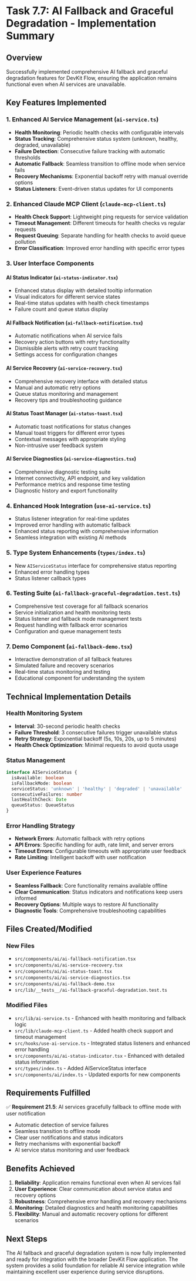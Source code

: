 # Task 7.7: AI Fallback and Graceful Degradation - Implementation Summary

## Overview
Successfully implemented comprehensive AI fallback and graceful degradation features for DevKit Flow, ensuring the application remains functional even when AI services are unavailable.

## Key Features Implemented

### 1. Enhanced AI Service Management (`ai-service.ts`)
- **Health Monitoring**: Periodic health checks with configurable intervals
- **Status Tracking**: Comprehensive status system (unknown, healthy, degraded, unavailable)
- **Failure Detection**: Consecutive failure tracking with automatic thresholds
- **Automatic Fallback**: Seamless transition to offline mode when service fails
- **Recovery Mechanisms**: Exponential backoff retry with manual override options
- **Status Listeners**: Event-driven status updates for UI components

### 2. Enhanced Claude MCP Client (`claude-mcp-client.ts`)
- **Health Check Support**: Lightweight ping requests for service validation
- **Timeout Management**: Different timeouts for health checks vs regular requests
- **Request Queuing**: Separate handling for health checks to avoid queue pollution
- **Error Classification**: Improved error handling with specific error types

### 3. User Interface Components

#### AI Status Indicator (`ai-status-indicator.tsx`)
- Enhanced status display with detailed tooltip information
- Visual indicators for different service states
- Real-time status updates with health check timestamps
- Failure count and queue status display

#### AI Fallback Notification (`ai-fallback-notification.tsx`)
- Automatic notifications when AI service fails
- Recovery action buttons with retry functionality
- Dismissible alerts with retry count tracking
- Settings access for configuration changes

#### AI Service Recovery (`ai-service-recovery.tsx`)
- Comprehensive recovery interface with detailed status
- Manual and automatic retry options
- Queue status monitoring and management
- Recovery tips and troubleshooting guidance

#### AI Status Toast Manager (`ai-status-toast.tsx`)
- Automatic toast notifications for status changes
- Manual toast triggers for different error types
- Contextual messages with appropriate styling
- Non-intrusive user feedback system

#### AI Service Diagnostics (`ai-service-diagnostics.tsx`)
- Comprehensive diagnostic testing suite
- Internet connectivity, API endpoint, and key validation
- Performance metrics and response time testing
- Diagnostic history and export functionality

### 4. Enhanced Hook Integration (`use-ai-service.ts`)
- Status listener integration for real-time updates
- Improved error handling with automatic fallback
- Enhanced status reporting with comprehensive information
- Seamless integration with existing AI methods

### 5. Type System Enhancements (`types/index.ts`)
- New `AIServiceStatus` interface for comprehensive status reporting
- Enhanced error handling types
- Status listener callback types

### 6. Testing Suite (`ai-fallback-graceful-degradation.test.ts`)
- Comprehensive test coverage for all fallback scenarios
- Service initialization and health monitoring tests
- Status listener and fallback mode management tests
- Request handling with fallback error scenarios
- Configuration and queue management tests

### 7. Demo Component (`ai-fallback-demo.tsx`)
- Interactive demonstration of all fallback features
- Simulated failure and recovery scenarios
- Real-time status monitoring and testing
- Educational component for understanding the system

## Technical Implementation Details

### Health Monitoring System
- **Interval**: 30-second periodic health checks
- **Failure Threshold**: 3 consecutive failures trigger unavailable status
- **Retry Strategy**: Exponential backoff (5s, 10s, 20s, up to 5 minutes)
- **Health Check Optimization**: Minimal requests to avoid quota usage

### Status Management
```typescript
interface AIServiceStatus {
  isAvailable: boolean
  isFallbackMode: boolean
  serviceStatus: 'unknown' | 'healthy' | 'degraded' | 'unavailable'
  consecutiveFailures: number
  lastHealthCheck: Date
  queueStatus: QueueStatus
}
```

### Error Handling Strategy
- **Network Errors**: Automatic fallback with retry options
- **API Errors**: Specific handling for auth, rate limit, and server errors
- **Timeout Errors**: Configurable timeouts with appropriate user feedback
- **Rate Limiting**: Intelligent backoff with user notification

### User Experience Features
- **Seamless Fallback**: Core functionality remains available offline
- **Clear Communication**: Status indicators and notifications keep users informed
- **Recovery Options**: Multiple ways to restore AI functionality
- **Diagnostic Tools**: Comprehensive troubleshooting capabilities

## Files Created/Modified

### New Files
- `src/components/ai/ai-fallback-notification.tsx`
- `src/components/ai/ai-service-recovery.tsx`
- `src/components/ai/ai-status-toast.tsx`
- `src/components/ai/ai-service-diagnostics.tsx`
- `src/components/ai/ai-fallback-demo.tsx`
- `src/lib/__tests__/ai-fallback-graceful-degradation.test.ts`

### Modified Files
- `src/lib/ai-service.ts` - Enhanced with health monitoring and fallback logic
- `src/lib/claude-mcp-client.ts` - Added health check support and timeout management
- `src/hooks/use-ai-service.ts` - Integrated status listeners and enhanced error handling
- `src/components/ai/ai-status-indicator.tsx` - Enhanced with detailed status information
- `src/types/index.ts` - Added AIServiceStatus interface
- `src/components/ai/index.ts` - Updated exports for new components

## Requirements Fulfilled

✅ **Requirement 21.5**: AI services gracefully fallback to offline mode with user notification
- Automatic detection of service failures
- Seamless transition to offline mode
- Clear user notifications and status indicators
- Retry mechanisms with exponential backoff
- AI service status monitoring and user feedback

## Benefits Achieved

1. **Reliability**: Application remains functional even when AI services fail
2. **User Experience**: Clear communication about service status and recovery options
3. **Robustness**: Comprehensive error handling and recovery mechanisms
4. **Monitoring**: Detailed diagnostics and health monitoring capabilities
5. **Flexibility**: Manual and automatic recovery options for different scenarios

## Next Steps

The AI fallback and graceful degradation system is now fully implemented and ready for integration with the broader DevKit Flow application. The system provides a solid foundation for reliable AI service integration while maintaining excellent user experience during service disruptions.